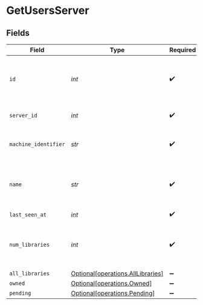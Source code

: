# GetUsersServer


## Fields

| Field                                                                        | Type                                                                         | Required                                                                     | Description                                                                  | Example                                                                      |
| ---------------------------------------------------------------------------- | ---------------------------------------------------------------------------- | ---------------------------------------------------------------------------- | ---------------------------------------------------------------------------- | ---------------------------------------------------------------------------- |
| `id`                                                                         | *int*                                                                        | :heavy_check_mark:                                                           | Unique ID of the server of the connected user                                | 907759180                                                                    |
| `server_id`                                                                  | *int*                                                                        | :heavy_check_mark:                                                           | ID of the actual Plex server.                                                | 9999999                                                                      |
| `machine_identifier`                                                         | *str*                                                                        | :heavy_check_mark:                                                           | Machine identifier of the Plex server.                                       | fbb8aa6be6e0c997c6268bc2b4431c8807f70a3                                      |
| `name`                                                                       | *str*                                                                        | :heavy_check_mark:                                                           | Name of the Plex server of the connected user.                               | ConnectedUserFlix                                                            |
| `last_seen_at`                                                               | *int*                                                                        | :heavy_check_mark:                                                           | N/A                                                                          | 1556281940                                                                   |
| `num_libraries`                                                              | *int*                                                                        | :heavy_check_mark:                                                           | Number of libraries in the server this user has access to.                   | 16                                                                           |
| `all_libraries`                                                              | [Optional[operations.AllLibraries]](../../models/operations/alllibraries.md) | :heavy_minus_sign:                                                           | N/A                                                                          | 1                                                                            |
| `owned`                                                                      | [Optional[operations.Owned]](../../models/operations/owned.md)               | :heavy_minus_sign:                                                           | N/A                                                                          | 1                                                                            |
| `pending`                                                                    | [Optional[operations.Pending]](../../models/operations/pending.md)           | :heavy_minus_sign:                                                           | N/A                                                                          | 1                                                                            |